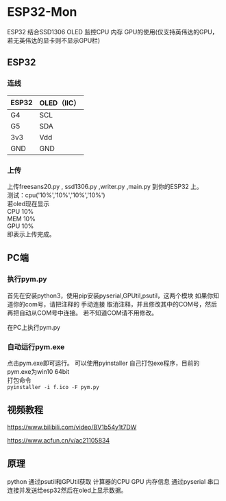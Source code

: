 # ESP32-Mon
ESP32 结合SSD1306 OLED 监控CPU 内存 GPU的使用(仅支持英伟达的GPU，若无英伟达的显卡则不显示GPU栏)

## ESP32

### 连线
|ESP32|OLED（IIC）|
|---|---|
|G4  |SCL|
|G5  |SDA|
|3v3 |Vdd|
|GND |GND|

### 上传
上传freesans20.py , ssd1306.py ,writer.py ,main.py 到你的ESP32 上。  
测试：cpu('10%','10%','10%','10%')  
若oled现在显示  
CPU 10%  
MEM 10%  
GPU 10%  
即表示上传完成。



## PC端

### 执行pym.py  
首先在安装python3，使用pip安装pyserial,GPUtil,psutil，这两个模块 
如果你知道你的com号，请把注释的 手动连接 取消注释，并且修改其中的COM号，然后再把自动从COM号中连接。
若不知道COM请不用修改。

在PC上执行pym.py

### 自动运行pym.exe
点击pym.exe即可运行。 
可以使用pyinstaller 自己打包exe程序，目前的pym.exe为win10 64bit  
打包命令  
`pyinstaller -i f.ico -F pym.py`

## 视频教程

https://www.bilibili.com/video/BV1b54y1t7DW  

https://www.acfun.cn/v/ac21105834



## 原理
python 通过psutil和GPUtil获取 计算器的CPU GPU 内存信息 通过pyserial 串口连接并发送给esp32然后在oled上显示数据。
